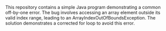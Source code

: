 This repository contains a simple Java program demonstrating a common off-by-one error. The bug involves accessing an array element outside its valid index range, leading to an ArrayIndexOutOfBoundsException.  The solution demonstrates a corrected for loop to avoid this error.
